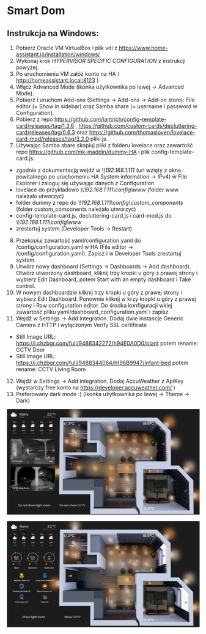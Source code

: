# Smart Dom

## Instrukcja na Windows:
1. Pobierz Oracle VM VirtualBox i plik vdi z https://www.home-assistant.io/installation/windows/ 
2. Wykonaj krok *HYPERVISOR SPECIFIC CONFIGURATION* z instrukcji powyżej.
3. Po uruchomieniu VM załóż konto na HA ( http://homeassistant.local:8123 )
4. Włącz Advanced Mode (ikonka użytkownika po lewej -> Advanced Mode).
5. Pobierz i uruchom Add-ons (Settings -> Add-ons -> Add-on store): File editor (+ Show in sidebar) oraz Samba share (+ username i password w Configuration).
6. Pobierz z repo https://github.com/iantrich/config-template-card/releases/tag/1.3.6 , https://github.com/custom-cards/decluttering-card/releases/tag/0.6.3 oraz https://github.com/thomasloven/lovelace-card-mod/releases/tag/3.2.0 pliki js.
7. Używając Samba share skopiuj pliki z folderu lovelace oraz zawartość repo https://github.com/mk-maddin/dummy-HA i plik config-template-card.js:
 - zgodnie z dokumentacją wejdź w *\\\192.168.1.111* (url wzięty z okna powitalnego po uruchomeniu HA System information -> IPv4) w File Explorer i zaloguj się używając danych z Configuration
 - lovelace do przykładowo *\\\192.168.1.111\config\www* (folder www należało utworzyć) 
 - folder dummy z repo do *\\\192.168.1.111\config\custom_components* (folder custom_components należało utworzyć)
 - config-template-card.js, decluttering-card.js i card-mod.js do *\\\192.168.1.111\config\www*
 - zrestartuj system (Developer Tools -> Restart)
8. Przekopiuj zawartość yaml/configuration.yaml do /config/configuration.yaml w HA (File editor -> /config/configuration.yaml). Zapisz i w Developer Tools zrestartuj system.
9. Utwórz nowy dashboard (Settings -> Dashboards -> Add dashboard). Otwórz utworzony dashboard, kliknij trzy kropki u góry z prawej strony i wybierz Edit Dashboard, potem Start with an empty dashboard i Take control.
10. W nowym dashboardzie kliknij trzy kropki u góry z prawej strony i wybierz Edit Dashboard. Ponownie kliknij w krzy kropki u góry z prawej strony i Raw configuration editor. Do środka konfiguracji wklej zawartość pliku yaml/dashboard_configuration.yaml i zapisz.
11. Wejdź w Settings -> Add integration. Dodaj dwie instancje Generic Camera z HTTP i wyłączonym Verify SSL certificate
 - Still Image URL: https://i.chzbgr.com/full/9488342272/h94E0A0D0/plant potem rename: CCTV Door
 - Still Image URL: https://i.chzbgr.com/full/9488344064/h196B9947/infant-bed potem rename: CCTV Living Room
12. Wejdź w Settings -> Add integration. Dodaj AccuWeather z ApiKey (wystarczy free konto na https://developer.accuweather.com/ )
13. Preferowany dark mode :) (ikonka użytkownika po lewej -> Theme -> Dark)

![Screenshot](demo_1.PNG)

![Screenshot](demo_2.PNG)